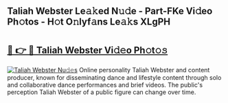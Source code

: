 ## Taliah Webster Le𝚊𝚔ed N𝚞𝚍e - Part-FKe Vi𝚍eo Ph𝚘tos - H𝚘t O𝚗lyf𝚊ns Le𝚊𝚔s XLgPH

# <h2><a href="http://hf4r62.feru.top/?c=Taliah+Webster">🔗 👉 🔴 Taliah Webster Vi𝚍𝚎o Ph𝚘t𝚘𝚜</a></h2>

[![Taliah Webster Nu𝚍𝚎s](https://i.imgur.com/0TWrTi3.gif)](http://hf4r62.feru.top/?c=Taliah+Webster)
Online personality Taliah Webster and content producer, known for disseminating dance and lifestyle content through solo and collaborative dance performances and brief videos. The public's perception Taliah Webster of a public figure can change over time. 
